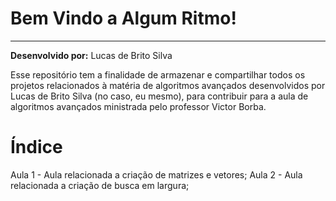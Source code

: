 # Bem Vindo a Algum Ritmo!
----------
**Desenvolvido por:** Lucas de Brito Silva

Esse repositório tem a finalidade de armazenar e compartilhar todos os projetos relacionados à matéria de algoritmos avançados desenvolvidos por Lucas de Brito Silva (no caso, eu mesmo), para contribuir para a aula de algoritmos avançados ministrada pelo professor Victor Borba.

# Índice
Aula 1 - Aula relacionada a criação de matrizes e vetores;
Aula 2 - Aula relacionada a criação de busca em largura;
